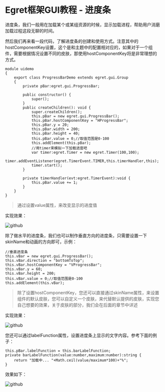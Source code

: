 Egret框架GUI教程 - 进度条
===============

进度条，我们一般用在加载某个或某组资源的时候，显示加载进程，帮助用户消磨加载过程这段无聊的时间。

然后我们再来看一段代码，了解进度条的创建和使用方式。注意其中的hostComponentKey设置，这个是和主题中的配置相对应的，如果对于一个组件，需要根据情况设置不同的皮肤，那使用hostComponentKey将是非常理想的方式。

```
module uidemo
{
    export class ProgressBarDemo extends egret.gui.Group
    {
        private pBar:egret.gui.ProgressBar;

        public constructor() {
            super();
        }
        public createChildren(): void {
            super.createChildren();
            this.pBar = new egret.gui.ProgressBar();
            this.pBar.hostComponentKey = "HProgressBar";
            this.pBar.y = 20;
            this.pBar.width = 200;
            this.pBar.height = 40;
            this.pBar.value = 0;//取值范围是0-100
            this.addElement(this.pBar);
            //用timer来模拟一下加载进度吧
            var timer:egret.Timer = new egret.Timer(100,100);
            timer.addEventListener(egret.TimerEvent.TIMER,this.timerHandler,this);
            timer.start();
        }

        private timerHandler(evt:egret.TimerEvent):void {
            this.pBar.value += 1;
        }
    }
}
```
> 通过设置value属性，来改变显示的进度值

实现效果：

![github](https://raw.githubusercontent.com/NeoGuo/html5-documents/master/egret-gui/images/pbar1.png "Egret")

除了做水平的进度条，我们也可以制作垂直方向的进度条，只需要设置一下skinName和动画的方向即可，示例：

```
//垂直进度条
this.vBar = new egret.gui.ProgressBar();
this.vBar.direction = "bottomToTop";
this.vBar.hostComponentKey = "VProgressBar";
this.vBar.y = 60;
this.vBar.height = 200;
this.vBar.value = 0;//取值范围是0-100
this.addElement(this.vBar);
```
> 除了设置hostComponentKey，您还可以直接通过skinName属性，来设置组件的默认皮肤，您可以自定义一个皮肤，来代替默认提供的皮肤，实现您自己想要的效果，关于皮肤的部分，我们会在后面的章节中详述

实现效果：

![github](https://raw.githubusercontent.com/NeoGuo/html5-documents/master/egret-gui/images/pbar2.png "Egret")

您还可以通过labelFunction属性，设置进度条上显示的文字内容。参考下面的例子：

```
this.pBar.labelFunction = this.barLabelFunction;
private barLabelFunction(value:number,maximum:number):string {
    return "加载中... "+Math.ceil(value/maximum*100)+"%";
}
```

效果如下：

![github](https://raw.githubusercontent.com/NeoGuo/html5-documents/master/egret-gui/images/pbar3.png "Egret")
